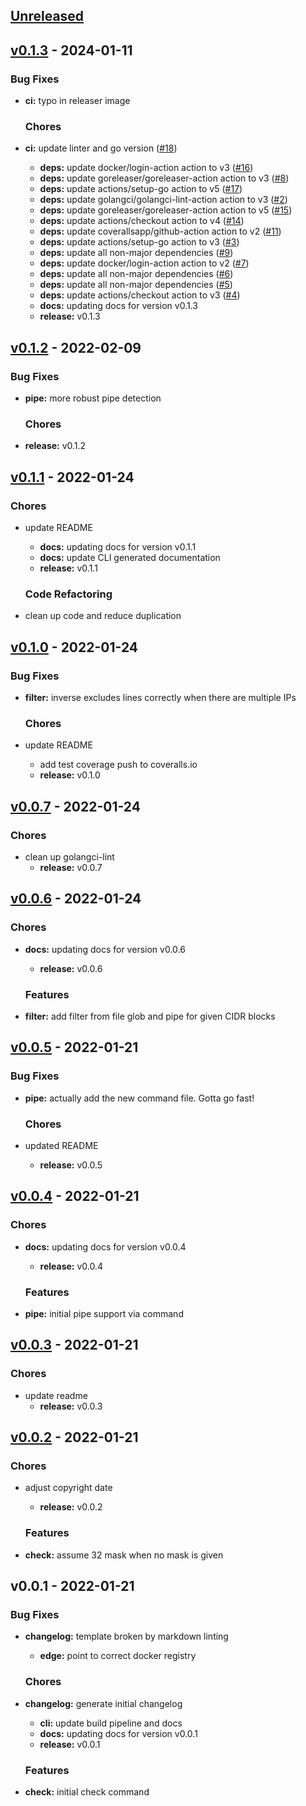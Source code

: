 <a name="unreleased"></a>
## [Unreleased]


<a name="v0.1.3"></a>
## [v0.1.3] - 2024-01-11
### Bug Fixes
- **ci:** typo in releaser image
  
  ### Chores
- **ci:** update linter and go version ([#18](https://github.com/clok/cidr/issues/18))
  - **deps:** update docker/login-action action to v3 ([#16](https://github.com/clok/cidr/issues/16))
  - **deps:** update goreleaser/goreleaser-action action to v3 ([#8](https://github.com/clok/cidr/issues/8))
  - **deps:** update actions/setup-go action to v5 ([#17](https://github.com/clok/cidr/issues/17))
  - **deps:** update golangci/golangci-lint-action action to v3 ([#2](https://github.com/clok/cidr/issues/2))
  - **deps:** update goreleaser/goreleaser-action action to v5 ([#15](https://github.com/clok/cidr/issues/15))
  - **deps:** update actions/checkout action to v4 ([#14](https://github.com/clok/cidr/issues/14))
  - **deps:** update coverallsapp/github-action action to v2 ([#11](https://github.com/clok/cidr/issues/11))
  - **deps:** update actions/setup-go action to v3 ([#3](https://github.com/clok/cidr/issues/3))
  - **deps:** update all non-major dependencies ([#9](https://github.com/clok/cidr/issues/9))
  - **deps:** update docker/login-action action to v2 ([#7](https://github.com/clok/cidr/issues/7))
  - **deps:** update all non-major dependencies ([#6](https://github.com/clok/cidr/issues/6))
  - **deps:** update all non-major dependencies ([#5](https://github.com/clok/cidr/issues/5))
  - **deps:** update actions/checkout action to v3 ([#4](https://github.com/clok/cidr/issues/4))
  - **docs:** updating docs for version v0.1.3
  - **release:** v0.1.3
  
  
<a name="v0.1.2"></a>
## [v0.1.2] - 2022-02-09
### Bug Fixes
- **pipe:** more robust pipe detection
  
  ### Chores
- **release:** v0.1.2
  
  
<a name="v0.1.1"></a>
## [v0.1.1] - 2022-01-24
### Chores
- update README
  - **docs:** updating docs for version v0.1.1
  - **docs:** update CLI generated documentation
  - **release:** v0.1.1
  
  ### Code Refactoring
- clean up code and reduce duplication
  
  
<a name="v0.1.0"></a>
## [v0.1.0] - 2022-01-24
### Bug Fixes
- **filter:** inverse excludes lines correctly when there are multiple IPs
  
  ### Chores
- update README
  - add test coverage push to coveralls.io
  - **release:** v0.1.0
  
  
<a name="v0.0.7"></a>
## [v0.0.7] - 2022-01-24
### Chores
- clean up golangci-lint
  - **release:** v0.0.7
  
  
<a name="v0.0.6"></a>
## [v0.0.6] - 2022-01-24
### Chores
- **docs:** updating docs for version v0.0.6
  - **release:** v0.0.6
  
  ### Features
- **filter:** add filter from file glob and pipe for given CIDR blocks
  
  
<a name="v0.0.5"></a>
## [v0.0.5] - 2022-01-21
### Bug Fixes
- **pipe:** actually add the new command file. Gotta go fast\!
  
  ### Chores
- updated README
  - **release:** v0.0.5
  
  
<a name="v0.0.4"></a>
## [v0.0.4] - 2022-01-21
### Chores
- **docs:** updating docs for version v0.0.4
  - **release:** v0.0.4
  
  ### Features
- **pipe:** initial pipe support via command
  
  
<a name="v0.0.3"></a>
## [v0.0.3] - 2022-01-21
### Chores
- update readme
  - **release:** v0.0.3
  
  
<a name="v0.0.2"></a>
## [v0.0.2] - 2022-01-21
### Chores
- adjust copyright date
  - **release:** v0.0.2
  
  ### Features
- **check:** assume 32 mask when no mask is given
  
  
<a name="v0.0.1"></a>
## v0.0.1 - 2022-01-21
### Bug Fixes
- **changelog:** template broken by markdown linting
  - **edge:** point to correct docker registry
  
  ### Chores
- **changelog:** generate initial changelog
  - **cli:** update build pipeline and docs
  - **docs:** updating docs for version v0.0.1
  - **release:** v0.0.1
  
  ### Features
- **check:** initial check command
  
  
[Unreleased]: https://github.com/clok/cidr/compare/v0.1.3...HEAD
[v0.1.3]: https://github.com/clok/cidr/compare/v0.1.2...v0.1.3
[v0.1.2]: https://github.com/clok/cidr/compare/v0.1.1...v0.1.2
[v0.1.1]: https://github.com/clok/cidr/compare/v0.1.0...v0.1.1
[v0.1.0]: https://github.com/clok/cidr/compare/v0.0.7...v0.1.0
[v0.0.7]: https://github.com/clok/cidr/compare/v0.0.6...v0.0.7
[v0.0.6]: https://github.com/clok/cidr/compare/v0.0.5...v0.0.6
[v0.0.5]: https://github.com/clok/cidr/compare/v0.0.4...v0.0.5
[v0.0.4]: https://github.com/clok/cidr/compare/v0.0.3...v0.0.4
[v0.0.3]: https://github.com/clok/cidr/compare/v0.0.2...v0.0.3
[v0.0.2]: https://github.com/clok/cidr/compare/v0.0.1...v0.0.2
